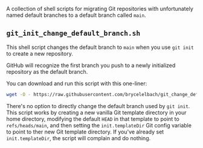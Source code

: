 A collection of shell scripts for migrating Git repositories with unfortunately
  named default branches to a default branch called `main`.

## `git_init_change_default_branch.sh`

This shell script changes the default branch to `main` when you use `git init`
  to create a new repository.

GitHub will recognize the first branch you push to a newly initialized repository
  as the default branch.

You can download and run this script with this one-liner:

```sh
wget -O - https://raw.githubusercontent.com/brycelelbach/git_change_default_branch/main/git_init_change_default_branch.sh | sh
```

There's no option to directly change the default branch used by `git init`.
This script works by creating a new vanilla Git template directory in your home
  directory, modifying the default `HEAD` in that template to point to
  `refs/heads/main`, and then setting the `init.templateDir` Git config variable
  to point to ther new Git template directory.
If you've already set `init.templateDir`, the script will complain and do nothing.
